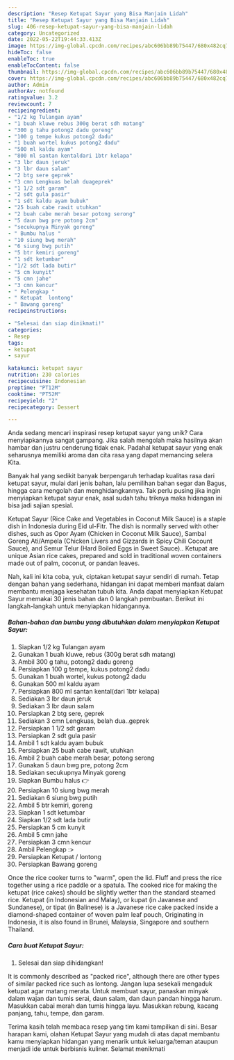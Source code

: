 ```yaml
---
description: "Resep Ketupat Sayur yang Bisa Manjain Lidah"
title: "Resep Ketupat Sayur yang Bisa Manjain Lidah"
slug: 406-resep-ketupat-sayur-yang-bisa-manjain-lidah
category: Uncategorized
date: 2022-05-22T19:44:33.413Z
image: https://img-global.cpcdn.com/recipes/abc606bb89b75447/680x482cq70/ketupat-sayur-foto-resep-utama.jpg
hideToc: false
enableToc: true
enableTocContent: false
thumbnail: https://img-global.cpcdn.com/recipes/abc606bb89b75447/680x482cq70/ketupat-sayur-foto-resep-utama.jpg
cover: https://img-global.cpcdn.com/recipes/abc606bb89b75447/680x482cq70/ketupat-sayur-foto-resep-utama.jpg
author: Admin
authorAv: notfound
ratingvalue: 3.2
reviewcount: 7
recipeingredient:
- "1/2 kg Tulangan ayam"
- "1 buah kluwe rebus 300g berat sdh matang"
- "300 g tahu potong2 dadu goreng"
- "100 g tempe kukus potong2 dadu"
- "1 buah wortel kukus potong2 dadu"
- "500 ml kaldu ayam"
- "800 ml santan kentaldari 1btr kelapa"
- "3 lbr daun jeruk"
- "3 lbr daun salam"
- "2 btg sere geprek"
- "3 cmn Lengkuas belah duageprek"
- "1 1/2 sdt garam"
- "2 sdt gula pasir"
- "1 sdt kaldu ayam bubuk"
- "25 buah cabe rawit utuhkan"
- "2 buah cabe merah besar potong serong"
- "5 daun bwg pre potong 2cm"
- "secukupnya Minyak goreng"
- " Bumbu halus "
- "10 siung bwg merah"
- "6 siung bwg putih"
- "5 btr kemiri goreng"
- "1 sdt ketumbar"
- "1/2 sdt lada butir"
- "5 cm kunyit"
- "5 cmn jahe"
- "3 cmn kencur"
- " Pelengkap "
- " Ketupat  lontong"
- " Bawang goreng"
recipeinstructions:

- "Selesai dan siap dinikmati!"
categories:
- Resep
tags:
- ketupat
- sayur

katakunci: ketupat sayur 
nutrition: 230 calories
recipecuisine: Indonesian
preptime: "PT12M"
cooktime: "PT52M"
recipeyield: "2"
recipecategory: Dessert

---
```





Anda sedang mencari inspirasi resep ketupat sayur yang unik? Cara menyiapkannya sangat gampang. Jika salah mengolah maka hasilnya akan hambar dan justru cenderung tidak enak. Padahal ketupat sayur yang enak seharusnya memiliki aroma dan cita rasa yang dapat memancing selera Kita.





Banyak hal yang sedikit banyak berpengaruh terhadap kualitas rasa dari ketupat sayur, mulai dari jenis bahan, lalu pemilihan bahan segar dan Bagus, hingga cara mengolah dan menghidangkannya. Tak perlu pusing jika ingin menyiapkan ketupat sayur enak,      asal sudah tahu triknya maka hidangan ini bisa jadi sajian spesial.














Ketupat Sayur (Rice Cake and Vegetables in Coconut Milk Sauce) is a staple dish in Indonesia during Eid ul-Fitr. The dish is normally served with other dishes, such as Opor Ayam (Chicken in Coconut Milk Sauce), Sambal Goreng Ati/Ampela (Chicken Livers and Gizzards in Spicy Chili Cocount Sauce), and Semur Telur (Hard Boiled Eggs in Sweet Sauce).. Ketupat are unique Asian rice cakes, prepared and sold in traditional woven containers made out of palm, coconut, or pandan leaves.






Nah, kali ini kita coba, yuk, ciptakan ketupat sayur sendiri di rumah. Tetap dengan bahan yang sederhana, hidangan ini dapat memberi manfaat dalam membantu menjaga kesehatan tubuh kita. Anda dapat menyiapkan Ketupat Sayur memakai 30 jenis bahan dan 0 langkah pembuatan. Berikut ini langkah-langkah untuk menyiapkan hidangannya.

<!--inarticleads1-->

##### Bahan-bahan dan bumbu yang dibutuhkan dalam menyiapkan Ketupat Sayur:

1. Siapkan 1/2 kg Tulangan ayam
1. Gunakan 1 buah kluwe, rebus (300g berat sdh matang)
1. Ambil 300 g tahu, potong2 dadu goreng
1. Persiapkan 100 g tempe, kukus potong2 dadu
1. Gunakan 1 buah wortel, kukus potong2 dadu
1. Gunakan 500 ml kaldu ayam
1. Persiapkan 800 ml santan kental(dari 1btr kelapa)
1. Sediakan 3 lbr daun jeruk
1. Sediakan 3 lbr daun salam
1. Persiapkan 2 btg sere, geprek
1. Sediakan 3 cmn Lengkuas, belah dua..geprek
1. Persiapkan 1 1/2 sdt garam
1. Persiapkan 2 sdt gula pasir
1. Ambil 1 sdt kaldu ayam bubuk
1. Persiapkan 25 buah cabe rawit, utuhkan
1. Ambil 2 buah cabe merah besar, potong serong
1. Gunakan 5 daun bwg pre, potong 2cm
1. Sediakan secukupnya Minyak goreng
1. Siapkan  Bumbu halus 👉
1. Persiapkan 10 siung bwg merah
1. Sediakan 6 siung bwg putih
1. Ambil 5 btr kemiri, goreng
1. Siapkan 1 sdt ketumbar
1. Siapkan 1/2 sdt lada butir
1. Persiapkan 5 cm kunyit
1. Ambil 5 cmn jahe
1. Persiapkan 3 cmn kencur
1. Ambil  Pelengkap :&gt;
1. Persiapkan  Ketupat / lontong
1. Persiapkan  Bawang goreng


Once the rice cooker turns to &#34;warm&#34;, open the lid. Fluff and press the rice together using a rice paddle or a spatula. The cooked rice for making the ketupat (rice cakes) should be slightly wetter than the standard steamed rice. Ketupat (in Indonesian and Malay), or kupat (in Javanese and Sundanese), or tipat (in Balinese) is a Javanese rice cake packed inside a diamond-shaped container of woven palm leaf pouch, Originating in Indonesia, it is also found in Brunei, Malaysia, Singapore and southern Thailand. 

<!--inarticleads2-->

##### Cara buat Ketupat Sayur:


1. Selesai dan siap dihidangkan!

It is commonly described as &#34;packed rice&#34;, although there are other types of similar packed rice such as lontong. Jangan lupa sesekali mengaduk ketupat agar matang merata. Untuk membuat sayur, panaskan minyak dalam wajan dan tumis serai, daun salam, dan daun pandan hingga harum. Masukkan cabai merah dan tumis hingga layu. Masukkan rebung, kacang panjang, tahu, tempe, dan garam. 

Terima kasih telah membaca resep yang tim kami tampilkan di sini. Besar harapan kami, olahan Ketupat Sayur yang mudah di atas dapat membantu kamu menyiapkan hidangan yang menarik untuk keluarga/teman ataupun menjadi ide untuk berbisnis kuliner. Selamat menikmati
